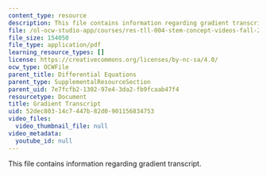 ```yaml
---
content_type: resource
description: This file contains information regarding gradient transcript.
file: /ol-ocw-studio-app/courses/res-tll-004-stem-concept-videos-fall-2013/52dec80314c7447b82d0901156834753_MITRES_TLL-004F13_Gradient.pdf
file_size: 154050
file_type: application/pdf
learning_resource_types: []
license: https://creativecommons.org/licenses/by-nc-sa/4.0/
ocw_type: OCWFile
parent_title: Differential Equations
parent_type: SupplementalResourceSection
parent_uid: 7e7fcfb2-1302-97e4-3da2-fb9fcaab47f4
resourcetype: Document
title: Gradient Transcript
uid: 52dec803-14c7-447b-82d0-901156834753
video_files:
  video_thumbnail_file: null
video_metadata:
  youtube_id: null
---
```

This file contains information regarding gradient transcript.